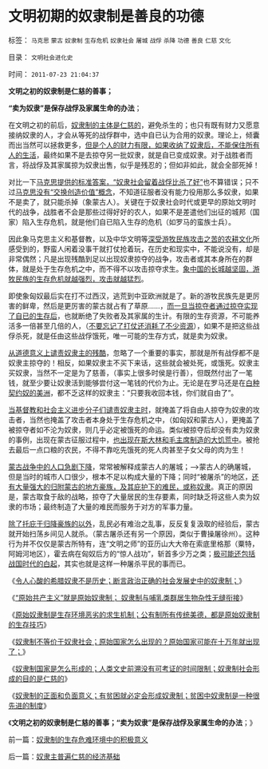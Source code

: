 # 文明初期的奴隶制是善良的功德

标签： `马克思` `蒙古` `奴隶制` `生存危机` `奴隶社会` `屠城` `战俘` `杀降` `功德` `善良` `仁慈` `文化` 

目录： `文明社会进化史`

时间： `2011-07-23 21:04:37`

**文明之初的奴隶制是仁慈的善事；**

**“卖为奴隶”是保存战俘及家属生命的办法**；

在文明之初的前后，[奴隶制的主体是仁慈的](../../../2011/7/21/令人心酸的希腊奴隶不是历史.md)，避免杀生的；也只有既有财力又愿意接纳奴隶的人，才会从等死的战俘群中，选中自已认为合用的奴隶。理论上，倾囊而出当然可以拯救更多，[但是个人的财力有限，如果收纳了奴隶后，不能保住所有人的生活](../../../2011/6/2/市场经济确保可持续性.md)，最终如果不是去掠夺另一批奴隶，就是自已变成奴隶。对于战胜者而言，将战俘及其家属掠为奴隶出售，似乎是残忍的；但如非如此，就会全部死掉！

对比一下[马克思提供的标准答案，“奴隶社会留着战俘比杀了好”](../../../2011/7/21/基督教意识形态对奴隶制的偏见.md)也不算错误；只不过[马克思没有“交换创造价值”概念](../../../2010/12/23/交换创造价值是生物学现象和进化论的科学性.md)，不知道征服者没有能力役用那么多奴隶，如果不是卖了，就只能杀掉（象蒙古人）。关键在于奴隶社会时代或更早的原始文明时代的战争，战胜者不会是那些过得好好的农人，如果不是差遣他们出征的城邦（国家）陷入生存危机，就是他们自已陷入生存的危机（如罗马的蛮族士兵）。

因此象马克思主义和基督教，以及中华文明等[深受游牧民族攻击之苦的农耕文化](../../../2008/11/17/中西文明不碰撞，中国文明会走向世界吗？.md)所感受到的，野蛮人闲着没事干就打仗抢着玩，在历史和现实中，不能说没有，却是非常偶然；凡是出现残酷到足以出现奴隶掠夺的战争，攻击者或其本身所在的群体，就是处于生存危机之中，而不得不以攻击掠夺求生。[象中国的长城越坚固，游牧民族的生存危机就越强烈，攻击就越猛烈](../../../2008/11/24/中国150年来失败根本原因.md)。

即使象匈奴最后实在打不过西汉，逃荒到中亚欧洲就是了。新的游牧民族先是更厉害的鲜卑，然后是更厉害的蒙古就占有了草原……，[而一旦当掠夺者通过掠夺实现了自已的生存后](../../../2008/11/20/300万适农区，2000年中国历史文明的含义.md)，也就断绝了失败者及其家属的生计。有限的生存资源，不可能养活多一倍甚至几倍的人，（[不要忘记了打仗还消耗了不少资源](../../../2009/12/18/为什么“大炮一响黄金万两”的战争GDP不能富国强兵.md)），如果不是把这些战俘杀死，就是任由这些战俘饿死，唯一可能的生存方式，就是卖为奴隶。

[从道德意义上谴责奴隶主的残酷](../../../2010/11/25/抛开道德枷锁看历史，抛开信仰看历史.md)，忽略了一个重要的事实，那就是所有战俘都不是奴隶主掠夺的！相反，如果奴隶主不买下来话，这些就会被处死，或饿死。奴隶主买奴隶，当然不一定是为了慈善，（事实上很多时侯是行善），但既然付出了一笔钱，就至少要让奴隶活到能够尝付这一笔钱的代价为止。无论是在罗马还是在[白种契约奴的美洲](../../../2011/3/10/圈地运动和农民工.md)，都不乏这样的奴隶主：“只要我收回本钱，你们就自由了”。

[当基督教和社会主义进步分子们谴责奴隶主时](../../../2009/11/15/民主“主义”乌托邦和北欧社会主义.md)，就掩盖了将自由人掠夺为奴隶的攻击者，当然也掩盖了攻击者本身处于生存危机之中，（如匈奴和蒙古人），更掩盖了被掠夺者如不沦为奴隶，则几乎必定被饿死的命运。类似被掠夺后却没有卖为奴隶的事例，出现在蒙古征服过程中，[也出现在斯大林和毛主席制造的大饥荒中](../../../2009/8/2/英属孟加拉两次大饥荒和经济学家的良心.md)。被抢去最后一点口粮的农民，不得不靠吃先饿死的死人肉甚至子女父母的肉为生！

[蒙古战争中的人口急剧下降](../../../2010/5/15/中央集权社会危机时成为一盘散沙.md)，常常被解释成蒙古人的屠城；——>蒙古人的确屠城，但是当时的城市人口很少，根本不足以构成大量的下降；同时“被屠杀”的地区，[还有大量强大的归附蒙古的地方豪族，及其庇护下的难民，或称奴隶](../../../2010/12/12/为什么专制帝国灭亡后多是蛮族胜出？.md)。真正的原因是，蒙古取食于敌的战略，掠夺了大量居民的生存要素，同时缺乏将这些人卖为奴隶的市场；最终制造了大量的难民而服务于对方的军事力量。

[除了托庇于归降豪族的以外](../../../2010/12/11/中央集权崩溃反而有政治优势.md)，乱民必有难治之乱事，反反复复汲取的经验后，蒙古就开始扫荡乡间见人就杀。（蒙古屠杀还有另一个原因，类似于曹操屠徐州）。这种行为并不仅仅是蒙古所特有，连“文明之师”的亚历山大大帝在索底里格那（粟特，阿姆河地区），霍去病在匈奴后方的“惊人战功”，斩首多少万之类；[极可能还包括战国时代的白起](../../../2010/6/6/白起的战功大部分是无辜平民的头颅，是战国的铁木真.md)，其实也就是这样一种屠杀平民的事而已。

《[令人心酸的希腊奴隶不是历史；断言政治正确的社会发展史中的奴隶制；](../../../2011/7/21/令人心酸的希腊奴隶不是历史.md)》

《[“原始共产主义”就是原始奴隶制； 奴隶制与哺乳类群居生物杂性无缝衔接](../../../2011/7/21/“原始共产主义”就是原始奴隶制.md)》

《[原始奴隶制是生存环境恶劣的求生机制；公有制所有传统美德，都是原始奴隶制的生存技巧](../../../2011/7/22/奴隶制是生存环境恶劣的求生机制.md)》

《[奴隶制不等价于奴隶社会；原始国家怎么出现的？原始国家可能在十万年就出现了；](../../../2011/7/22/奴隶制不等价于奴隶社会；原始国家怎么出现的？.md)》

《[奴隶制国家是怎么形成的；人类文史前溯没有可考证的时间限制；奴隶制社会形成的目的是仁慈的](../../../2011/7/22/奴隶制社会的目的是仁慈的，奴隶制国家是怎么形成的？.md)》

《[奴隶制的正面和负面意义；有贫困就必定会形成奴隶制；贫困中奴隶制是一种很先进的制度](../../../2011/7/23/奴隶制的生存危难环境中的积极意义.md)》

《**文明之初的奴隶制是仁慈的善事；“卖为奴隶”是保存战俘及家属生命的办法**；》



前一篇：[奴隶制的生存危难环境中的积极意义](../../../2011/7/23/奴隶制的生存危难环境中的积极意义.md)

后一篇：[奴隶主普遍仁慈的经济基础](../../../2011/7/23/奴隶主普遍仁慈的经济基础.md)